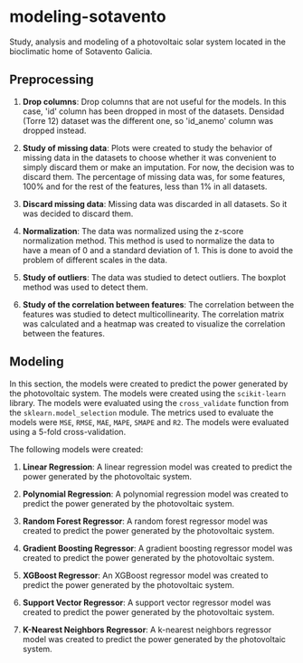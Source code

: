 # modeling-sotavento
Study, analysis and modeling of a photovoltaic solar system located in the bioclimatic home of Sotavento Galicia.


## Preprocessing
1. **Drop columns**: Drop columns that are not useful for the models. In this case, 'id' column has been dropped in most of the datasets. Densidad (Torre 12) dataset was the different one, so 'id_anemo' column was dropped instead.

2. **Study of missing data**: Plots were created to study the behavior of missing data in the datasets to choose whether it was convenient to simply discard them or make an imputation. For now, the decision was to discard them. The percentage of missing data was, for some features, 100% and for the rest of the features, less than 1% in all datasets.

3. **Discard missing data**: Missing data was discarded in all datasets. So it was decided to discard them.

4. **Normalization**: The data was normalized using the z-score normalization method. This method is used to normalize the data to have a mean of 0 and a standard deviation of 1. This is done to avoid the problem of different scales in the data.

5. **Study of outliers**: The data was studied to detect outliers. The boxplot method was used to detect them.

4. **Study of the correlation between features**: The correlation between the features was studied to detect multicollinearity. The correlation matrix was calculated and a heatmap was created to visualize the correlation between the features.


## Modeling
In this section, the models were created to predict the power generated by the photovoltaic system. The models were created using the `scikit-learn` library. The models were evaluated using the `cross_validate` function from the `sklearn.model_selection` module. The metrics used to evaluate the models were `MSE`, `RMSE`, `MAE`, `MAPE`, `SMAPE` and `R2`. The models were evaluated using a 5-fold cross-validation.

The following models were created:

1. **Linear Regression**: A linear regression model was created to predict the power generated by the photovoltaic system.

2. **Polynomial Regression**: A polynomial regression model was created to predict the power generated by the photovoltaic system.

3. **Random Forest Regressor**: A random forest regressor model was created to predict the power generated by the photovoltaic system.

4. **Gradient Boosting Regressor**: A gradient boosting regressor model was created to predict the power generated by the photovoltaic system.

5. **XGBoost Regressor**: An XGBoost regressor model was created to predict the power generated by the photovoltaic system.

6. **Support Vector Regressor**: A support vector regressor model was created to predict the power generated by the photovoltaic system.

7. **K-Nearest Neighbors Regressor**: A k-nearest neighbors regressor model was created to predict the power generated by the photovoltaic system.









